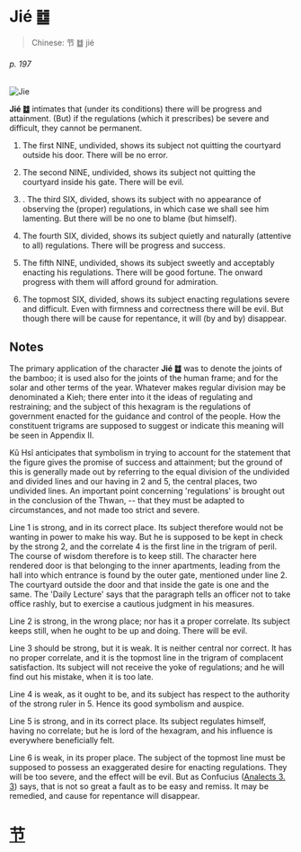 # Jié ䷻

> Chinese: 节 ䷻ jié

###### p. 197

![Jie](https://88o.io/wp-content/uploads/2018/09/60-e88a82jie.jpg)

**Jié ䷻** intimates that (under its conditions) there will be progress and attainment.
(But) if the regulations (which it prescribes) be severe and difficult, they cannot be permanent.

1. The first NINE, undivided, shows its subject not quitting the courtyard outside his door. There will be no error.

2. The second NINE, undivided, shows its subject not quitting the courtyard inside his gate. There will be evil.

3. . The third SIX, divided, shows its subject with no appearance of observing the (proper) regulations, in which case we shall see him lamenting. But there will be no one to blame (but himself).

4. The fourth SIX, divided, shows its subject quietly and naturally (attentive to all) regulations. There will be progress and success.

5. The fifth NINE, undivided, shows its subject sweetly and acceptably enacting his regulations. There will be good fortune.
The onward progress with them will afford ground for admiration.

6. The topmost SIX, divided, shows its subject enacting regulations severe and difficult. Even with firmness and correctness there will be evil.
But though there will be cause for repentance, it will (by and by) disappear.

## Notes

The primary application of the character **Jié ䷻** was to denote the joints of the bamboo;
it is used also for the joints of the human frame; and for the solar and other terms of the year.
Whatever makes regular division may be denominated a Kieh; there enter into it the ideas of regulating and restraining;
and the subject of this hexagram is the regulations of government enacted for the guidance and control of the people.
How the constituent trigrams are supposed to suggest or indicate this meaning will be seen in Appendix II.

Kû Hsî anticipates that symbolism in trying to account for the statement that the figure gives the promise of success and attainment;
but the ground of this is generally made out by referring to the equal division of the undivided and divided lines and our having in 2 and 5, the central places, two undivided lines.
An important point concerning 'regulations' is brought out in the conclusion of the Thwan, -- that they must be adapted to circumstances, and not made too strict and severe.

Line 1 is strong, and in its correct place. Its subject therefore would not be wanting in power to make his way.
But he is supposed to be kept in check by the strong 2, and the correlate 4 is the first line in the trigram of peril.
The course of wisdom therefore is to keep still. The character here rendered door is that belonging to the inner apartments,
leading from the hall into which entrance is found by the outer gate, mentioned under line 2.
The courtyard outside the door and that inside the gate is one and the same.
The 'Daily Lecture' says that the paragraph tells an officer not to take office rashly, but to exercise a cautious judgment in his measures.

Line 2 is strong, in the wrong place; nor has it a proper correlate. Its subject keeps still, when he ought to be up and doing. There will be evil.

Line 3 should be strong, but it is weak. It is neither central nor correct.
It has no proper correlate, and it is the topmost line in the trigram of complacent satisfaction.
Its subject will not receive the yoke of regulations; and he will find out his mistake, when it is too late.

Line 4 is weak, as it ought to be, and its subject has respect to the authority of the strong ruler in 5. Hence its good symbolism and auspice.

Line 5 is strong, and in its correct place. Its subject regulates himself, having no correlate; but he is lord of the hexagram, and his influence is everywhere beneficially felt.

Line 6 is weak, in its proper place. The subject of the topmost line must be supposed to possess an exaggerated desire for enacting regulations.
They will be too severe, and the effect will be evil. But as Confucius ([Analects 3. 3](https://sacred-texts.com/cfu/conf1.htm)) says, that is not so great a fault as to be easy and remiss. It may be remedied, and cause for repentance will disappear.

# [节](./e88a82jie_cn.md)
